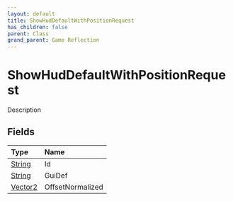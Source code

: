 ```yaml
---
layout: default
title: ShowHudDefaultWithPositionRequest
has_children: false
parent: Class
grand_parent: Game Reflection
---
```

# ShowHudDefaultWithPositionRequest
Description 

## Fields

| Type | Name |
|:----------|:--------------|
| [String](/riftbreaker-wiki/docs/game-reflection/components/string/) | Id |
| [String](/riftbreaker-wiki/docs/game-reflection/components/string/) | GuiDef |
| [Vector2](/riftbreaker-wiki/docs/game-reflection/classes/vector2/) | OffsetNormalized |

